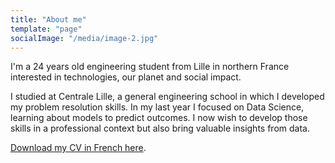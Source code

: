 ```yaml
---
title: "About me"
template: "page"
socialImage: "/media/image-2.jpg"
---
```


I'm a 24 years old engineering student from Lille in northern France interested in technologies,
our planet and social impact.

I studied at Centrale Lille, a general engineering school in which I developed my problem resolution skills.
In my last year I focused on Data Science, learning about models to predict outcomes. 
I now wish to develop those skills in a professional context but also bring valuable insights from data.

[Download my CV in French here](/CV_Faure_Amaury_2021.pdf).